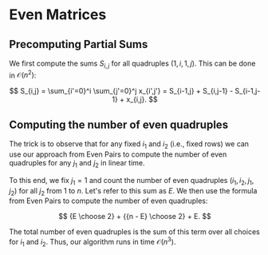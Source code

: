 # Even Matrices

## Precomputing Partial Sums

We first compute the sums $S_{i,j}$ for all quadruples $(1,i,1,j)$. This can be done in $\mathcal{O}(n^2)$:

$$
S_{i,j} = \sum_{i'=0}^i \sum_{j'=0}^j x_{i',j'} = S_{i-1,j} + S_{i,j-1} - S_{i-1,j-1} + x_{i,j}.
$$

## Computing the number of even quadruples

The trick is to observe that for any fixed $i_1$ and $i_2$ (i.e., fixed rows) we can use our approach from Even Pairs to compute the number of even quadruples for any $j_1$ and $j_2$ in linear time.

To this end, we fix $j_1 = 1$ and count the number of even quadruples $(i_1,i_2,j_1,j_2)$ for all $j_2$ from $1$ to $n$. Let's refer to this sum as $E$. We then use the formula from Even Pairs to compute the number of even quadruples:

$$
{E \choose 2} + {{n - E} \choose 2} + E.
$$

The total number of even quadruples is the sum of this term over all choices for $i_1$ and $i_2$. Thus, our algorithm runs in time $\mathcal{O}(n^3)$.
